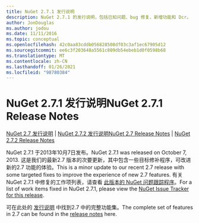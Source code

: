 ```yaml
---
title: NuGet 2.7.1 发行说明
description: NuGet 2.7.1 的发行说明，包括已知问题、bug 修复、新增功能和 Dcr。
author: JonDouglas
ms.author: jodou
ms.date: 11/11/2016
ms.topic: conceptual
ms.openlocfilehash: 42c0aa83cddb056828508df03c3af1ec67905d12
ms.sourcegitcommit: ee6c3f203648a5561c809db54ebeb1d0f0598b68
ms.translationtype: MT
ms.contentlocale: zh-CN
ms.lasthandoff: 01/26/2021
ms.locfileid: "98780384"
---
```

# <a name="nuget-271-release-notes"></a><span data-ttu-id="55eb8-103">NuGet 2.7.1 发行说明</span><span class="sxs-lookup"><span data-stu-id="55eb8-103">NuGet 2.7.1 Release Notes</span></span>

<span data-ttu-id="55eb8-104">[NuGet 2.7 发行说明](../release-notes/nuget-2.7.md)  | [NuGet 2.7.2 发行说明](../release-notes/nuget-2.7.2.md)</span><span class="sxs-lookup"><span data-stu-id="55eb8-104">[NuGet 2.7 Release Notes](../release-notes/nuget-2.7.md) | [NuGet 2.7.2 Release Notes](../release-notes/nuget-2.7.2.md)</span></span>

<span data-ttu-id="55eb8-105">NuGet 2.7.1 于2013年10月7日发布。</span><span class="sxs-lookup"><span data-stu-id="55eb8-105">NuGet 2.7.1 was released on October 7, 2013.</span></span>  <span data-ttu-id="55eb8-106">这是我们的最新2.7 版本的次要更新，其中包含一些目标修补程序，可改进新的2.7 功能的体验。</span><span class="sxs-lookup"><span data-stu-id="55eb8-106">This is a minor update to our recent 2.7 release with some targeted fixes to improve the experience of new 2.7 features.</span></span> <span data-ttu-id="55eb8-107">有关 NuGet 2.7.1 中修复的工作项列表，请查看 [此版本的 NuGet 问题跟踪程序](http://nuget.codeplex.com/workitem/list/advanced?keyword=&status=Closed&type=All&priority=All&release=NuGet%202.7.1&assignedTo=All&component=All&sortField=LastUpdatedDate&sortDirection=Descending&page=0)。</span><span class="sxs-lookup"><span data-stu-id="55eb8-107">For a list of work items fixed in NuGet 2.7.1, please view the [NuGet Issue Tracker for this release](http://nuget.codeplex.com/workitem/list/advanced?keyword=&status=Closed&type=All&priority=All&release=NuGet%202.7.1&assignedTo=All&component=All&sortField=LastUpdatedDate&sortDirection=Descending&page=0).</span></span>

<span data-ttu-id="55eb8-108">可在此处的 [发行说明](../release-notes/nuget-2.7.md) 中找到2.7 中的完整功能集。</span><span class="sxs-lookup"><span data-stu-id="55eb8-108">The complete set of features in 2.7 can be found in the [release notes](../release-notes/nuget-2.7.md) here.</span></span>

